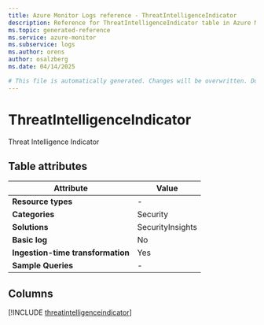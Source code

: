```yaml
---
title: Azure Monitor Logs reference - ThreatIntelligenceIndicator
description: Reference for ThreatIntelligenceIndicator table in Azure Monitor Logs.
ms.topic: generated-reference
ms.service: azure-monitor
ms.subservice: logs
ms.author: orens
author: osalzberg
ms.date: 04/14/2025

# This file is automatically generated. Changes will be overwritten. Do not change this file directly.
---
```


# ThreatIntelligenceIndicator

Threat Intelligence Indicator


## Table attributes

|Attribute|Value|
|---|---|
|**Resource types**|-|
|**Categories**|Security|
|**Solutions**| SecurityInsights|
|**Basic log**|No|
|**Ingestion-time transformation**|Yes|
|**Sample Queries**|-|



## Columns
  
[!INCLUDE [threatintelligenceindicator](~/reusable-content/ce-skilling/azure/includes/azure-monitor/reference/tables/threatintelligenceindicator-include.md)]
